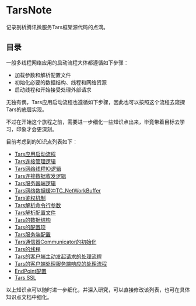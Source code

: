 # TarsNote

记录剖析腾讯微服务Tars框架源代码的点滴。

## 目录

一般多线程网络应用的启动流程大体都遵循如下步骤：

- 加载参数和解析配置文件
- 初始化必要的数据结构、线程和网络资源
- 启动线程和开始接受处理外部请求

无独有偶，Tars应用启动流程也遵循如下步骤，因此也可以按照这个流程去窥探Tars的底层实现。

不过在开始这个旅程之前，需要进一步细化一些知识点出来，毕竟带着目标去学习，印象才会更深刻。

目前考虑到的知识点列表如下：

- [Tars应用启动流程](application_startup.md)
- [Tars连接管理逻辑](server_manage_connection.md)
- [Tars网络线程IO逻辑](server_netthread_io.md)
- [Tars连接数据收发逻辑](server_receive_send.md)
- [Tars服务器端逻辑](server_side_logic.md)
- [Tars网络数据缓冲TC_NetWorkBuffer](server_network_buffer.md)
- [Tars鉴权机制](auth.md)
- [Tars解析命令行参数](argument_parser.md)
- [Tars解析配置文件](configure_file_parser.md)
- [Tars的数据结构](struct_definition.md)
- [Tars的配置项](configure_option.md)
- [Tars服务端配置](server_side_configuration.md)
- [Tars通信器Communicator的初始化](communicator_initialize.md)
- [Tars的线程](threads.md)
- [Tars的客户端主动发起请求的处理流程](client_request_flow.md)
- [Tars的客户端处理服务端响应的处理流程](client_response_flow.md)
- [EndPoint配置](endpoint_configuration.md)
- [Tars SSL](tars_ssl.md)

以上知识点可以随时进一步细化，并深入研究，可以直接修改该列表，也可在具体知识点文档中细化。